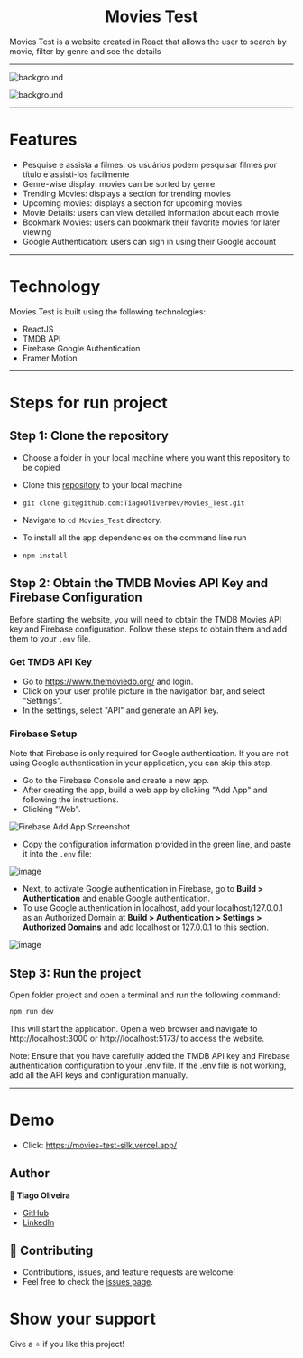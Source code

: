 <h1 align="center">Movies Test</h1>
Movies Test is a website created in React that allows the user to search by movie, filter by genre and see the details
<hr/>

![background](https://github.com/TiagoOliverDev/Movies_Test/blob/refactor/ajustar-readme/src/assets/images/ft1.png)

![background](https://github.com/TiagoOliverDev/Movies_Test/blob/refactor/ajustar-readme/src/assets/images/ft2.png)


<hr/>

# Features 

- Pesquise e assista a filmes: os usuários podem pesquisar filmes por título e assisti-los facilmente
- Genre-wise display: movies can be sorted by genre
- Trending Movies: displays a section for trending movies
- Upcoming movies: displays a section for upcoming movies
- Movie Details: users can view detailed information about each movie
- Bookmark Movies: users can bookmark their favorite movies for later viewing
- Google Authentication: users can sign in using their Google account

<hr/>

# Technology

Movies Test is built using the following technologies:

- ReactJS
- TMDB API
- Firebase Google Authentication
- Framer Motion

<hr/>

# Steps for run project

## Step 1: Clone the repository

- Choose a folder in your local machine where you want this repository to be copied

- Clone this [repository](git@github.com:TiagoOliverDev/Movies_Test.git) to your local machine 
- ```
  git clone git@github.com:TiagoOliverDev/Movies_Test.git
  ```

- Navigate to `cd Movies_Test`  directory.

- To install all the app dependencies on the command line run
- ```
  npm install
  ``` 

## Step 2: Obtain the TMDB Movies API Key and Firebase Configuration

Before starting the website, you will need to obtain the TMDB Movies API key and Firebase configuration. Follow these steps to obtain them and add them to your `.env` file.

### Get TMDB API Key 

- Go to https://www.themoviedb.org/ and login.
- Click on your user profile picture in the navigation bar, and select "Settings".
- In the settings, select "API" and generate an API key.

### Firebase Setup 

Note that Firebase is only required for Google authentication. If you are not using Google authentication in your application, you can skip this step.

- Go to the Firebase Console and create a new app.
- After creating the app, build a web app by clicking "Add App" and following the instructions.
- Clicking "Web".

![Firebase Add App Screenshot](https://github.com/TiagoOliverDev/Movies_Test/blob/refactor/ajustar-readme/src/assets/images/firebase01.png)

- Copy the configuration information provided in the green line, and paste it into the `.env` file:

![image](https://github.com/TiagoOliverDev/Movies_Test/blob/refactor/ajustar-readme/src/assets/images/firebase02.png)

- Next, to activate Google authentication in Firebase, go to **Build > Authentication** and enable Google authentication.
- To use Google authentication in localhost, add your localhost/127.0.0.1 as an Authorized Domain at **Build > Authentication > Settings > Authorized Domains** and add localhost or 127.0.0.1 to this section.

![image](https://github.com/TiagoOliverDev/Movies_Test/blob/refactor/ajustar-readme/src/assets/images/auth.png)

## Step 3: Run the project

Open folder project and open a terminal and run the following command:

```bash
npm run dev
```
This will start the application. Open a web browser and navigate to http://localhost:3000 or http://localhost:5173/ to access the website.

Note: Ensure that you have carefully added the TMDB API key and Firebase authentication configuration to your .env file. If the .env file is not working, add all the API keys and configuration manually.

<hr/>

# Demo 

- Click: https://movies-test-silk.vercel.app/
 

## Author

:man: **Tiago Oliveira**

- [GitHub](https://github.com/TiagoOliverDev/)
- [LinkedIn](https://www.linkedin.com/in/tiago-oliveira-49a2a6205/)

## 🤝 Contributing
- Contributions, issues, and feature requests are welcome!
- Feel free to check the [issues page](https://github.com/TiagoOliverDev/Movies_Test/issues).

# Show your support
Give a ⭐ if you like this project!
